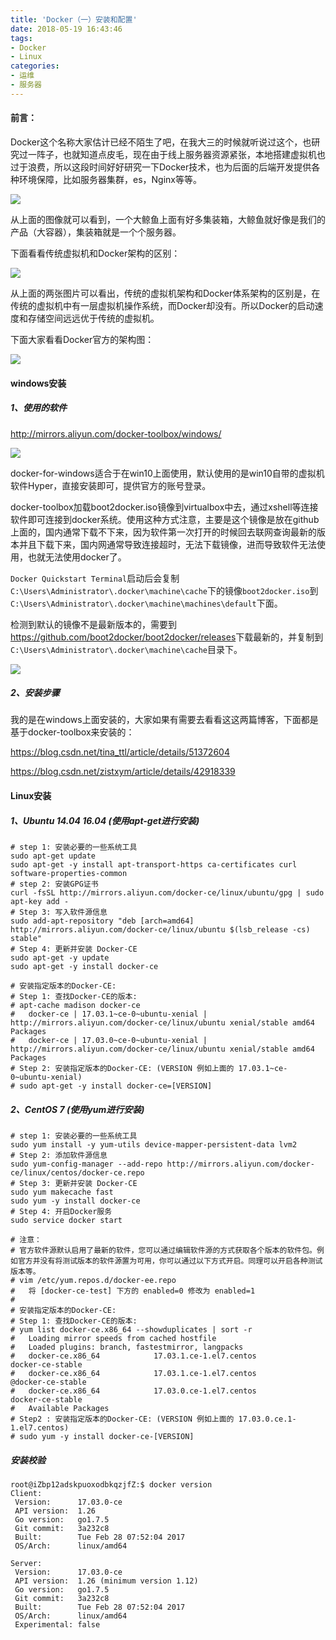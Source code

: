 ```yaml
---
title: 'Docker（一）安装和配置'
date: 2018-05-19 16:43:46
tags: 
- Docker
- Linux
categories:
- 运维
- 服务器
---
```


#### 前言：

Docker这个名称大家估计已经不陌生了吧，在我大三的时候就听说过这个，也研究过一阵子，也就知道点皮毛，现在由于线上服务器资源紧张，本地搭建虚拟机也过于浪费，所以这段时间好好研究一下Docker技术，也为后面的后端开发提供各种环境保障，比如服务器集群，es，Nginx等等。

![](https://ws1.sinaimg.cn/large/005EneYkgy1frgtavax6jj30cr079mxp.jpg)

从上面的图像就可以看到，一个大鲸鱼上面有好多集装箱，大鲸鱼就好像是我们的产品（大容器），集装箱就是一个个服务器。

下面看看传统虚拟机和Docker架构的区别：

![](https://ws1.sinaimg.cn/large/005EneYkgy1frgto9v4xaj30ok0dtwen.jpg)

从上面的两张图片可以看出，传统的虚拟机架构和Docker体系架构的区别是，在传统的虚拟机中有一层虚拟机操作系统，而Docker却没有。所以Docker的启动速度和存储空间远远优于传统的虚拟机。

下面大家看看Docker官方的架构图：

![](https://ws1.sinaimg.cn/large/005EneYkgy1frgyjprvcbj30qm0e640h.jpg)

#### windows安装

##### 1、使用的软件

http://mirrors.aliyun.com/docker-toolbox/windows/

![](https://ws1.sinaimg.cn/large/005EneYkgy1frh21puistj30hg03uq2v.jpg)

docker-for-windows适合于在win10上面使用，默认使用的是win10自带的虚拟机软件Hyper，直接安装即可，提供官方的账号登录。

docker-toolbox加载boot2docker.iso镜像到virtualbox中去，通过xshell等连接软件即可连接到docker系统。使用这种方式注意，主要是这个镜像是放在github上面的，国内通常下载不下来，因为软件第一次打开的时候回去联网查询最新的版本并且下载下来，国内网通常导致连接超时，无法下载镜像，进而导致软件无法使用，也就无法使用docker了。

`Docker Quickstart Terminal`启动后会复制`C:\Users\Administrator\.docker\machine\cache`下的镜像`boot2docker.iso`到`C:\Users\Administrator\.docker\machine\machines\default`下面。

检测到默认的镜像不是最新版本的，需要到<https://github.com/boot2docker/boot2docker/releases>下载最新的，并复制到`C:\Users\Administrator\.docker\machine\cache`目录下。

![](https://ws1.sinaimg.cn/large/005EneYkgy1frh28u5bwcj30ra0dtwf3.jpg)

##### 2、安装步骤

我的是在windows上面安装的，大家如果有需要去看看这这两篇博客，下面都是基于docker-toolbox来安装的：

https://blog.csdn.net/tina_ttl/article/details/51372604

https://blog.csdn.net/zistxym/article/details/42918339

#### Linux安装

##### 1、Ubuntu 14.04 16.04 (使用apt-get进行安装)

```
# step 1: 安装必要的一些系统工具
sudo apt-get update
sudo apt-get -y install apt-transport-https ca-certificates curl software-properties-common
# step 2: 安装GPG证书
curl -fsSL http://mirrors.aliyun.com/docker-ce/linux/ubuntu/gpg | sudo apt-key add -
# Step 3: 写入软件源信息
sudo add-apt-repository "deb [arch=amd64] http://mirrors.aliyun.com/docker-ce/linux/ubuntu $(lsb_release -cs) stable"
# Step 4: 更新并安装 Docker-CE
sudo apt-get -y update
sudo apt-get -y install docker-ce

# 安装指定版本的Docker-CE:
# Step 1: 查找Docker-CE的版本:
# apt-cache madison docker-ce
#   docker-ce | 17.03.1~ce-0~ubuntu-xenial | http://mirrors.aliyun.com/docker-ce/linux/ubuntu xenial/stable amd64 Packages
#   docker-ce | 17.03.0~ce-0~ubuntu-xenial | http://mirrors.aliyun.com/docker-ce/linux/ubuntu xenial/stable amd64 Packages
# Step 2: 安装指定版本的Docker-CE: (VERSION 例如上面的 17.03.1~ce-0~ubuntu-xenial)
# sudo apt-get -y install docker-ce=[VERSION]
```

##### 2、CentOS 7 (使用yum进行安装)

```
# step 1: 安装必要的一些系统工具
sudo yum install -y yum-utils device-mapper-persistent-data lvm2
# Step 2: 添加软件源信息
sudo yum-config-manager --add-repo http://mirrors.aliyun.com/docker-ce/linux/centos/docker-ce.repo
# Step 3: 更新并安装 Docker-CE
sudo yum makecache fast
sudo yum -y install docker-ce
# Step 4: 开启Docker服务
sudo service docker start

# 注意：
# 官方软件源默认启用了最新的软件，您可以通过编辑软件源的方式获取各个版本的软件包。例如官方并没有将测试版本的软件源置为可用，你可以通过以下方式开启。同理可以开启各种测试版本等。
# vim /etc/yum.repos.d/docker-ee.repo
#   将 [docker-ce-test] 下方的 enabled=0 修改为 enabled=1
#
# 安装指定版本的Docker-CE:
# Step 1: 查找Docker-CE的版本:
# yum list docker-ce.x86_64 --showduplicates | sort -r
#   Loading mirror speeds from cached hostfile
#   Loaded plugins: branch, fastestmirror, langpacks
#   docker-ce.x86_64            17.03.1.ce-1.el7.centos            docker-ce-stable
#   docker-ce.x86_64            17.03.1.ce-1.el7.centos            @docker-ce-stable
#   docker-ce.x86_64            17.03.0.ce-1.el7.centos            docker-ce-stable
#   Available Packages
# Step2 : 安装指定版本的Docker-CE: (VERSION 例如上面的 17.03.0.ce.1-1.el7.centos)
# sudo yum -y install docker-ce-[VERSION]
```

##### 安装校验

```
root@iZbp12adskpuoxodbkqzjfZ:$ docker version
Client:
 Version:      17.03.0-ce
 API version:  1.26
 Go version:   go1.7.5
 Git commit:   3a232c8
 Built:        Tue Feb 28 07:52:04 2017
 OS/Arch:      linux/amd64

Server:
 Version:      17.03.0-ce
 API version:  1.26 (minimum version 1.12)
 Go version:   go1.7.5
 Git commit:   3a232c8
 Built:        Tue Feb 28 07:52:04 2017
 OS/Arch:      linux/amd64
 Experimental: false
```

